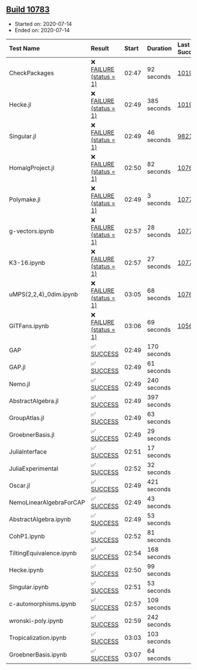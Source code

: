 ## [Build 10783](https://oscarci.mathematik.uni-kl.de/job/oscar/10783/)

* Started on: 2020-07-14
* Ended on: 2020-07-14

| Test Name    | Result | Start | Duration | Last Success | First Failure |
|:-------------|:-------|:------|:---------|:-------------|:--------------|
| CheckPackages | ❌ [FAILURE (status = 1)](https://oscarci.mathematik.uni-kl.de/job/oscar/10783/artifact/logs/build-10783/CheckPackages.log) | 02:47 | 92 seconds | [10197](https://oscarci.mathematik.uni-kl.de/job/oscar/10197/) | [10198](https://oscarci.mathematik.uni-kl.de/job/oscar/10198/) |
| Hecke.jl | ❌ [FAILURE (status = 1)](https://oscarci.mathematik.uni-kl.de/job/oscar/10783/artifact/logs/build-10783/Hecke.jl.log) | 02:49 | 385 seconds | [10197](https://oscarci.mathematik.uni-kl.de/job/oscar/10197/) | [10198](https://oscarci.mathematik.uni-kl.de/job/oscar/10198/) |
| Singular.jl | ❌ [FAILURE (status = 1)](https://oscarci.mathematik.uni-kl.de/job/oscar/10783/artifact/logs/build-10783/Singular.jl.log) | 02:49 | 46 seconds | [9821](https://oscarci.mathematik.uni-kl.de/job/oscar/9821/) | [9822](https://oscarci.mathematik.uni-kl.de/job/oscar/9822/) |
| HomalgProject.jl | ❌ [FAILURE (status = 1)](https://oscarci.mathematik.uni-kl.de/job/oscar/10783/artifact/logs/build-10783/HomalgProject.jl.log) | 02:50 | 82 seconds | [10765](https://oscarci.mathematik.uni-kl.de/job/oscar/10765/) | [10766](https://oscarci.mathematik.uni-kl.de/job/oscar/10766/) |
| Polymake.jl | ❌ [FAILURE (status = 1)](https://oscarci.mathematik.uni-kl.de/job/oscar/10783/artifact/logs/build-10783/Polymake.jl.log) | 02:49 | 3 seconds | [10779](https://oscarci.mathematik.uni-kl.de/job/oscar/10779/) | [10780](https://oscarci.mathematik.uni-kl.de/job/oscar/10780/) |
| g-vectors.ipynb | ❌ [FAILURE (status = 1)](https://oscarci.mathematik.uni-kl.de/job/oscar/10783/artifact/logs/build-10783/g-vectors.ipynb.log) | 02:57 | 28 seconds | [10779](https://oscarci.mathematik.uni-kl.de/job/oscar/10779/) | [10780](https://oscarci.mathematik.uni-kl.de/job/oscar/10780/) |
| K3-16.ipynb | ❌ [FAILURE (status = 1)](https://oscarci.mathematik.uni-kl.de/job/oscar/10783/artifact/logs/build-10783/K3-16.ipynb.log) | 02:57 | 27 seconds | [10779](https://oscarci.mathematik.uni-kl.de/job/oscar/10779/) | [10780](https://oscarci.mathematik.uni-kl.de/job/oscar/10780/) |
| uMPS(2,2,4)_0dim.ipynb | ❌ [FAILURE (status = 1)](https://oscarci.mathematik.uni-kl.de/job/oscar/10783/artifact/logs/build-10783/uMPS-2-2-4-_0dim.ipynb.log) | 03:05 | 68 seconds | [10765](https://oscarci.mathematik.uni-kl.de/job/oscar/10765/) | [10766](https://oscarci.mathematik.uni-kl.de/job/oscar/10766/) |
| GITFans.ipynb | ❌ [FAILURE (status = 1)](https://oscarci.mathematik.uni-kl.de/job/oscar/10783/artifact/logs/build-10783/GITFans.ipynb.log) | 03:06 | 69 seconds | [10566](https://oscarci.mathematik.uni-kl.de/job/oscar/10566/) | [10567](https://oscarci.mathematik.uni-kl.de/job/oscar/10567/) |
| GAP | ✅ [SUCCESS](https://oscarci.mathematik.uni-kl.de/job/oscar/10783/artifact/logs/build-10783/GAP.log) | 02:49 | 170 seconds |  |  |
| GAP.jl | ✅ [SUCCESS](https://oscarci.mathematik.uni-kl.de/job/oscar/10783/artifact/logs/build-10783/GAP.jl.log) | 02:49 | 61 seconds |  |  |
| Nemo.jl | ✅ [SUCCESS](https://oscarci.mathematik.uni-kl.de/job/oscar/10783/artifact/logs/build-10783/Nemo.jl.log) | 02:49 | 240 seconds |  |  |
| AbstractAlgebra.jl | ✅ [SUCCESS](https://oscarci.mathematik.uni-kl.de/job/oscar/10783/artifact/logs/build-10783/AbstractAlgebra.jl.log) | 02:49 | 397 seconds |  |  |
| GroupAtlas.jl | ✅ [SUCCESS](https://oscarci.mathematik.uni-kl.de/job/oscar/10783/artifact/logs/build-10783/GroupAtlas.jl.log) | 02:49 | 63 seconds |  |  |
| GroebnerBasis.jl | ✅ [SUCCESS](https://oscarci.mathematik.uni-kl.de/job/oscar/10783/artifact/logs/build-10783/GroebnerBasis.jl.log) | 02:49 | 29 seconds |  |  |
| JuliaInterface | ✅ [SUCCESS](https://oscarci.mathematik.uni-kl.de/job/oscar/10783/artifact/logs/build-10783/JuliaInterface.log) | 02:51 | 17 seconds |  |  |
| JuliaExperimental | ✅ [SUCCESS](https://oscarci.mathematik.uni-kl.de/job/oscar/10783/artifact/logs/build-10783/JuliaExperimental.log) | 02:52 | 32 seconds |  |  |
| Oscar.jl | ✅ [SUCCESS](https://oscarci.mathematik.uni-kl.de/job/oscar/10783/artifact/logs/build-10783/Oscar.jl.log) | 02:49 | 421 seconds |  |  |
| NemoLinearAlgebraForCAP | ✅ [SUCCESS](https://oscarci.mathematik.uni-kl.de/job/oscar/10783/artifact/logs/build-10783/NemoLinearAlgebraForCAP.log) | 02:49 | 43 seconds |  |  |
| AbstractAlgebra.ipynb | ✅ [SUCCESS](https://oscarci.mathematik.uni-kl.de/job/oscar/10783/artifact/logs/build-10783/AbstractAlgebra.ipynb.log) | 02:49 | 53 seconds |  |  |
| CohP1.ipynb | ✅ [SUCCESS](https://oscarci.mathematik.uni-kl.de/job/oscar/10783/artifact/logs/build-10783/CohP1.ipynb.log) | 02:52 | 81 seconds |  |  |
| TiltingEquivalence.ipynb | ✅ [SUCCESS](https://oscarci.mathematik.uni-kl.de/job/oscar/10783/artifact/logs/build-10783/TiltingEquivalence.ipynb.log) | 02:54 | 168 seconds |  |  |
| Hecke.ipynb | ✅ [SUCCESS](https://oscarci.mathematik.uni-kl.de/job/oscar/10783/artifact/logs/build-10783/Hecke.ipynb.log) | 02:50 | 99 seconds |  |  |
| Singular.ipynb | ✅ [SUCCESS](https://oscarci.mathematik.uni-kl.de/job/oscar/10783/artifact/logs/build-10783/Singular.ipynb.log) | 02:51 | 53 seconds |  |  |
| c-automorphisms.ipynb | ✅ [SUCCESS](https://oscarci.mathematik.uni-kl.de/job/oscar/10783/artifact/logs/build-10783/c-automorphisms.ipynb.log) | 02:57 | 109 seconds |  |  |
| wronski-poly.ipynb | ✅ [SUCCESS](https://oscarci.mathematik.uni-kl.de/job/oscar/10783/artifact/logs/build-10783/wronski-poly.ipynb.log) | 02:59 | 242 seconds |  |  |
| Tropicalization.ipynb | ✅ [SUCCESS](https://oscarci.mathematik.uni-kl.de/job/oscar/10783/artifact/logs/build-10783/Tropicalization.ipynb.log) | 03:03 | 103 seconds |  |  |
| GroebnerBasis.ipynb | ✅ [SUCCESS](https://oscarci.mathematik.uni-kl.de/job/oscar/10783/artifact/logs/build-10783/GroebnerBasis.ipynb.log) | 03:07 | 64 seconds |  |  |
